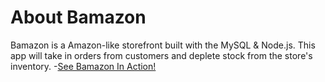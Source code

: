 # About Bamazon
Bamazon is a Amazon-like storefront built with the MySQL & Node.js. This app will take in orders from customers and deplete stock from the store's inventory. 
-[See Bamazon In Action!](https://drive.google.com/open?id=1bhST6q1QuXecPW21PrxSe-CNWw3wGIbU)

